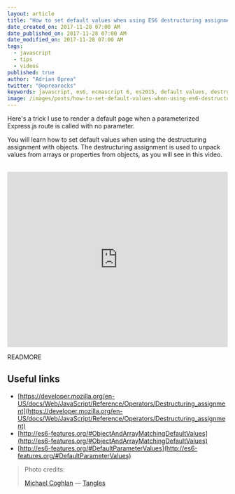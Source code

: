 ```yaml
---
layout: article
title: "How to set default values when using ES6 destructuring assignment"
date_created_on: 2017-11-28 07:00 AM
date_published_on: 2017-11-28 07:00 AM
date_modified_on: 2017-11-28 07:00 AM
tags:
  - javascript
  - tips
  - videos
published: true
author: "Adrian Oprea"
twitter: "@oprearocks"
keywords: javascript, es6, ecmascript 6, es2015, default values, destructuring assignment, destructuring
image: /images/posts/how-to-set-default-values-when-using-es6-destructuring-assignment/post.jpg
---
```


Here's a trick I use to render a default page when a parameterized Express.js route is called with no parameter.

You will learn how to set default values when using the destructuring assignment with objects. The destructuring assignment is used to unpack values from arrays or properties from objects, as you will see in this video.

<br>
<iframe width="100%" height="400" src="https://www.youtube.com/embed/16iZHeJpyJM" frameborder="0" allowfullscreen></iframe>
<br>

READMORE

## Useful links

- [https://developer.mozilla.org/en-US/docs/Web/JavaScript/Reference/Operators/Destructuring_assignment](https://developer.mozilla.org/en-US/docs/Web/JavaScript/Reference/Operators/Destructuring_assignment)
- [http://es6-features.org/#ObjectAndArrayMatchingDefaultValues](http://es6-features.org/#ObjectAndArrayMatchingDefaultValues)
- [http://es6-features.org/#DefaultParameterValues](http://es6-features.org/#DefaultParameterValues)

> Photo credits:
>
> [Michael Coghlan](https://www.flickr.com/photos/mikecogh/) &mdash; [Tangles](https://flic.kr/p/dPrHvF)
